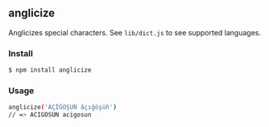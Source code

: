 ## anglicize

Anglicizes special characters. See `lib/dict.js` to see supported languages.

### Install

```bash
$ npm install anglicize
```

### Usage

```bash
anglicize('ÂÇİĞÖŞÜÑ âçığöşüñ')
// => ACIGOSUN acigosun
```
